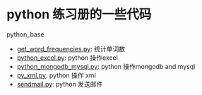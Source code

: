 # python 练习册的一些代码

python_base

* [get_word_frequencies.py](get_word_frequencies.py): 统计单词数
* [python_excel.py](python_excel.py): python 操作excel
* [python_mongodb_mysql.py](python_mongodb_mysql.py): python 操作mongodb and mysql
* [py_xml.py](py_xml.py): python 操作 xml
* [sendmail.py](sendmail.py): python 发送邮件
